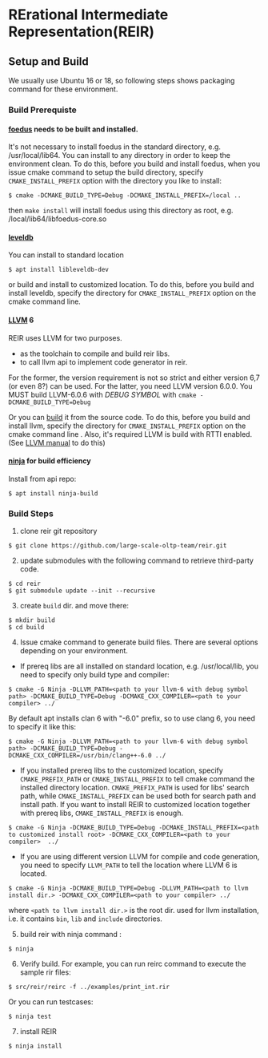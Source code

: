 # RErational Intermediate Representation(REIR)

## Setup and Build

We usually use Ubuntu 16 or 18, so following steps shows packaging command for these environment.

### Build Prerequiste

#### [foedus](https://github.com/large-scale-oltp-team/foedus_code/) needs to be built and installed.
It's not necessary to install foedus in the standard directory, e.g. /usr/local/lib64. You can install to any directory in order to keep the environment clean.
To do this, before you build and install foedus, when you issue cmake command to setup the build directory, specify `CMAKE_INSTALL_PREFIX` option with the directory you like to install:

```
$ cmake -DCMAKE_BUILD_TYPE=Debug -DCMAKE_INSTALL_PREFIX=/local ..
```
then `make install` will install foedus using this directory as root, e.g. /local/lib64/libfoedus-core.so

#### [leveldb](https://github.com/google/leveldb)

You can install to standard location
```
$ apt install libleveldb-dev
```
or build and install to customized location.
To do this, before you build and install leveldb, specify the directory for `CMAKE_INSTALL_PREFIX` option on the cmake command line.

#### [LLVM](https://llvm.org/) 6

REIR uses LLVM for two purposes.
- as the toolchain to compile and build reir libs.
- to call llvm api to implement code generator in reir.

For the former, the version requirement is not so strict and either version 6,7 (or even 8?) can be used.
For the latter, you need LLVM version 6.0.0.
You MUST build LLVM-6.0.6 with _DEBUG SYMBOL_ with `cmake -DCMAKE_BUILD_TYPE=Debug `


Or you can [build](https://llvm.org/docs/CMake.html) it from the source code. To do this, before you build and install llvm, specify the directory for `CMAKE_INSTALL_PREFIX` option on the cmake command line .
Also, it's required LLVM is build with RTTI enabled. (See [LLVM manual](https://llvm.org/docs/CMake.html) to do this) 

#### [ninja](https://ninja-build.org/manual.html) for build efficiency

Install from api repo:

```
$ apt install ninja-build
```

### Build Steps

1. clone reir git repository

```
$ git clone https://github.com/large-scale-oltp-team/reir.git
```
2. update submodules with the following command to retrieve third-party code.

```
$ cd reir
$ git submodule update --init --recursive
```
3. create `build` dir. and move there:

```
$ mkdir build
$ cd build
```

4. Issue cmake command to generate build files. There are several options depending on your environment.

* If prereq libs are all installed on standard location, e.g. /usr/local/lib, you need to specify only build type and compiler:
```
$ cmake -G Ninja -DLLVM_PATH=<path to your llvm-6 with debug symbol path> -DCMAKE_BUILD_TYPE=Debug -DCMAKE_CXX_COMPILER=<path to your compiler> ../
```

By default apt installs clan 6 with "-6.0" prefix, so to use clang 6, you need to specify it like this:
```
$ cmake -G Ninja -DLLVM_PATH=<path to your llvm-6 with debug symbol path> -DCMAKE_BUILD_TYPE=Debug -DCMAKE_CXX_COMPILER=/usr/bin/clang++-6.0 ../
```


* If you installed prereq libs to the customized location, specify `CMAKE_PREFIX_PATH` or `CMAKE_INSTALL_PREFIX` to tell cmake command the installed directory location.
`CMAKE_PREFIX_PATH` is used for libs' search path, while `CMAKE_INSTALL_PREFIX` can be used both for search path and install path. If you want to install REIR to customized location together with prereq libs,
`CMAKE_INSTALL_PREFIX` is enough.
```
$ cmake -G Ninja -DCMAKE_BUILD_TYPE=Debug -DCMAKE_INSTALL_PREFIX=<path to customized install root> -DCMAKE_CXX_COMPILER=<path to your compiler>  ../
```

* If you are using different version LLVM for compile and code generation, you need to specify `LLVM_PATH` to tell the location where LLVM 6 is located.
```
$ cmake -G Ninja -DCMAKE_BUILD_TYPE=Debug -DLLVM_PATH=<path to llvm install dir.> -DCMAKE_CXX_COMPILER=<path to your compiler> ../
```
where `<path to llvm install dir.>` is the root dir. used for llvm installation, i.e. it contains `bin`, `lib` and `include` directories.

5. build reir with ninja command :
```
$ ninja
```

6. Verify build. For example, you can run reirc command to execute the sample rir files:
```
$ src/reir/reirc -f ../examples/print_int.rir
```
Or you can run testcases:
```
$ ninja test
```

7. install REIR
```
$ ninja install
```
